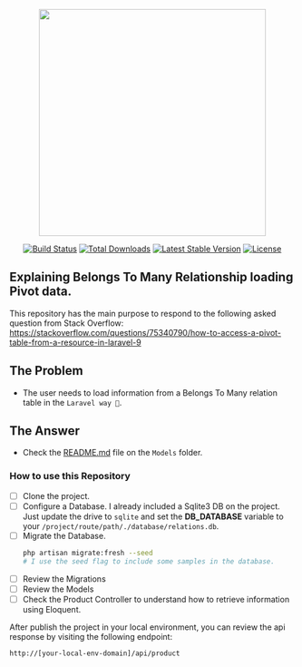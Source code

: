 <p align="center"><a href="https://laravel.com" target="_blank"><img src="https://raw.githubusercontent.com/laravel/art/master/logo-lockup/5%20SVG/2%20CMYK/1%20Full%20Color/laravel-logolockup-cmyk-red.svg" width="400"></a></p>

<p align="center">
<a href="https://travis-ci.org/laravel/framework"><img src="https://travis-ci.org/laravel/framework.svg" alt="Build Status"></a>
<a href="https://packagist.org/packages/laravel/framework"><img src="https://img.shields.io/packagist/dt/laravel/framework" alt="Total Downloads"></a>
<a href="https://packagist.org/packages/laravel/framework"><img src="https://img.shields.io/packagist/v/laravel/framework" alt="Latest Stable Version"></a>
<a href="https://packagist.org/packages/laravel/framework"><img src="https://img.shields.io/packagist/l/laravel/framework" alt="License"></a>
</p>

## Explaining Belongs To Many Relationship loading Pivot data.

This repository has the main purpose to respond to the following asked question from Stack Overflow:
https://stackoverflow.com/questions/75340790/how-to-access-a-pivot-table-from-a-resource-in-laravel-9

## The Problem
- The user needs to load information from a Belongs To Many relation table in the `Laravel way 🙂`.

## The Answer
- Check the [README.md](#) file on the `Models` folder.

### How to use this Repository
- [ ] Clone the project.
- [ ] Configure a Database. I already included a Sqlite3 DB on the project. Just update the drive to `sqlite` and set the **DB_DATABASE** variable to your `/project/route/path/./database/relations.db`.
- [ ] Migrate the Database.
  ```bash
  php artisan migrate:fresh --seed
  # I use the seed flag to include some samples in the database.
  ```
- [ ] Review the Migrations
- [ ] Review the Models
- [ ] Check the Product Controller to understand how to retrieve information using Eloquent.
 
After publish the project in your local environment, you can review the api response by visiting the following endpoint:
```
http://[your-local-env-domain]/api/product
```
